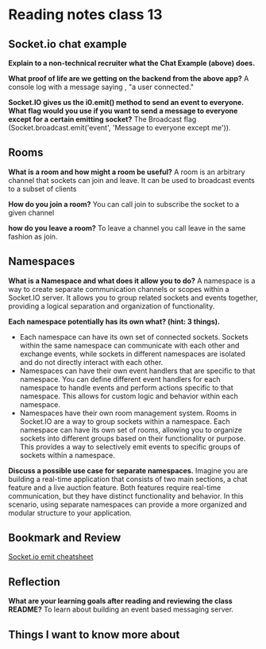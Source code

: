 # Reading notes class 13

## Socket.io chat example

**Explain to a non-technical recruiter what the Chat Example (above) does.**

**What proof of life are we getting on the backend from the above app?**
A console log with a message saying , "a user connected."

**Socket.IO gives us the i0.emit() method to send an event to everyone. What flag would you use if you want to send a message to everyone except for a certain emitting socket?**
The Broadcast flag (Socket.broadcast.emit('event', 'Message to everyone except me')).

## Rooms

**What is a room and how might a room be useful?**
A room is an arbitrary channel that sockets can join and leave. It can be used to broadcast events to a subset of clients

**How do you join a room?**
You can call join to subscribe the socket to a given channel

**how do you leave a room?**
To leave a channel you call leave in the same fashion as join.

## Namespaces

**What is a Namespace and what does it allow you to do?**
A namespace is a way to create separate communication channels or scopes within a Socket.IO server. It allows you to group related sockets and events together, providing a logical separation and organization of functionality.

**Each namespace potentially has its own what? (hint: 3 things).**

- Each namespace can have its own set of connected sockets. Sockets within the same namespace can communicate with each other and exchange events, while sockets in different namespaces are isolated and do not directly interact with each other.
- Namespaces can have their own event handlers that are specific to that namespace. You can define different event handlers for each namespace to handle events and perform actions specific to that namespace. This allows for custom logic and behavior within each namespace.
- Namespaces have their own room management system. Rooms in Socket.IO are a way to group sockets within a namespace. Each namespace can have its own set of rooms, allowing you to organize sockets into different groups based on their functionality or purpose. This provides a way to selectively emit events to specific groups of sockets within a namespace.

**Discuss a possible use case for separate namespaces.**
Imagine you are building a real-time application that consists of two main sections, a chat feature and a live auction feature. Both features require real-time communication, but they have distinct functionality and behavior. In this scenario, using separate namespaces can provide a more organized and modular structure to your application.

## Bookmark and Review

[Socket.io emit cheatsheet](https://socket.io/docs/v4/emit-cheatsheet/)

## Reflection

**What are your learning goals after reading and reviewing the class README?**
To learn about building an event based messaging server.

## Things I want to know more about
